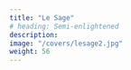 ```yaml
---
title: "Le Sage"
# heading: Semi-enlightened
description: 
image: "/covers/lesage2.jpg"
weight: 56
---
```

